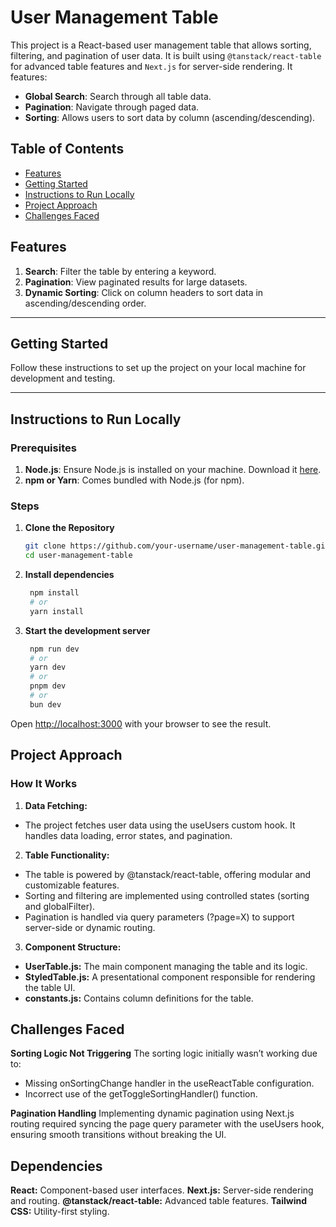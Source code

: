 # User Management Table  

This project is a React-based user management table that allows sorting, filtering, and pagination of user data. It is built using `@tanstack/react-table` for advanced table features and `Next.js` for server-side rendering. It features:   
- **Global Search**: Search through all table data.  
- **Pagination**: Navigate through paged data.  
- **Sorting**: Allows users to sort data by column (ascending/descending). 

## Table of Contents  
- [Features](#features)  
- [Getting Started](#getting-started)  
- [Instructions to Run Locally](#instructions-to-run-locally)  
- [Project Approach](#project-approach)  
- [Challenges Faced](#challenges-faced)  

## Features  
1. **Search**: Filter the table by entering a keyword.  
2. **Pagination**: View paginated results for large datasets.  
3. **Dynamic Sorting**: Click on column headers to sort data in ascending/descending order.  

---

## Getting Started  
Follow these instructions to set up the project on your local machine for development and testing.  

---

## Instructions to Run Locally  

### Prerequisites  
1. **Node.js**: Ensure Node.js is installed on your machine. Download it [here](https://nodejs.org/).  
2. **npm or Yarn**: Comes bundled with Node.js (for npm).  

### Steps  
1. **Clone the Repository**  
   ```bash  
   git clone https://github.com/your-username/user-management-table.git  
   cd user-management-table  
   ```
2. **Install dependencies**  
   ```bash  
    npm install  
    # or  
    yarn install 
    ```     

3. **Start the development server**  
   ```bash
    npm run dev
    # or
    yarn dev
    # or
    pnpm dev
    # or
    bun dev
    ```

Open [http://localhost:3000](http://localhost:3000) with your browser to see the result.

## Project Approach

### How It Works
1. **Data Fetching:**

- The project fetches user data using the useUsers custom hook. It handles data loading, error states, and pagination.

2. **Table Functionality:**

- The table is powered by @tanstack/react-table, offering modular and customizable features.
- Sorting and filtering are implemented using controlled states (sorting and globalFilter).
- Pagination is handled via query parameters (?page=X) to support server-side or dynamic routing.

3. **Component Structure:**

- **UserTable.js:** The main component managing the table and its logic.
- **StyledTable.js:** A presentational component responsible for rendering the table UI.
- **constants.js:** Contains column definitions for the table.

## Challenges Faced
**Sorting Logic Not Triggering**
The sorting logic initially wasn’t working due to:

- Missing onSortingChange handler in the useReactTable configuration.
- Incorrect use of the getToggleSortingHandler() function.

**Pagination Handling**
Implementing dynamic pagination using Next.js routing required syncing the page query parameter with the useUsers hook, ensuring smooth transitions without breaking the UI.

## Dependencies
**React:** Component-based user interfaces.
**Next.js:** Server-side rendering and routing.
**@tanstack/react-table:** Advanced table features.
**Tailwind CSS:** Utility-first styling.
